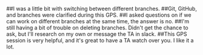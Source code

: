 ##I was a little bit with switching between different branches.
##Git, GitHub, and branches were clarified during this GPS.
##I asked questions on if we can work on different branches at the same time, the answer is no.
##I'm still having a bit of trouble on deleting branches. Didn't get the chance to ask, but I'll research on my own or message the TA in slack.
##This GPS session is very helpful, and it's great to have a TA watch over you. I like it a lot.